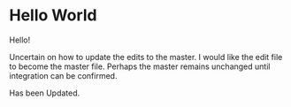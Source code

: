 # Hello World

Hello!

Uncertain on how to update the edits to the master. I would like the edit file to become the master file.
Perhaps the master remains unchanged until integration can be confirmed. 

Has been Updated.
